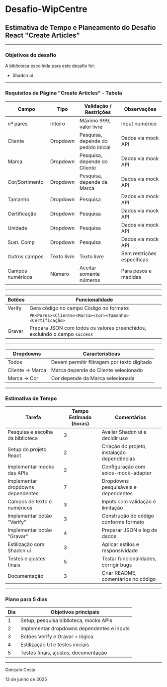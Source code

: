 # Desafio-WipCentre

## Estimativa de Tempo e Planeamento do Desafio React "Create Articles"

---

### Objetivos do desafio
A biblioteca escolhida para este desafio foi:
  - Shadcn ui

---

### Requisitos da Página "Create Articles" - Tabela 

| Campo             | Tipo             | Validação / Restrições                  | Observações                           |
|-------------------|------------------|---------------------------------------|-------------------------------------|
| nº pares          | Inteiro          | Máximo 999, valor livre                | Input numérico                      |
| Cliente           | Dropdown         | Pesquisa, depende do pedido inicial    | Dados via mock API                  |
| Marca             | Dropdown         | Pesquisa, depende do Cliente           | Dados via mock API                  |
| Cor/Sortimento    | Dropdown         | Pesquisa, depende da Marca             | Dados via mock API                  |
| Tamanho           | Dropdown         | Pesquisa                              | Dados via mock API                  |
| Certificação      | Dropdown         | Pesquisa                             | Dados via mock API                  |
| Unidade           | Dropdown         | Pesquisa                             | Dados via mock API                  |
| Sust. Comp        | Dropdown         | Pesquisa                             | Dados via mock API                  |
| Outros campos     | Texto livre      | Texto livre                          | Sem restrições específicas          |
| Campos numéricos  | Número           | Aceitar somente números               | Para pesos e medidas                |

---

| Botões            | Funcionalidade                                         |
|-------------------|-------------------------------------------------------|
| Verify            | Gera código no campo Código no formato:                |
|                   | `PK<Pares><Cliente><Marca><Cor><Tamanho><Certificação>`|
| Gravar            | Prepara JSON com todos os valores preenchidos, excluindo o campo `success` |

---

| Dropdowns         | Características                                       |
|-------------------|------------------------------------------------------|
| Todos             | Devem permitir filtragem por texto digitado           |
| Cliente → Marca   | Marca depende do Cliente selecionado                  |
| Marca → Cor       | Cor depende da Marca selecionada                       |

---

### Estimativa de Tempo

| Tarefa                              | Tempo Estimado (horas) | Comentários                                        |
|-----------------------------------|-----------------------|---------------------------------------------------|
| Pesquisa e escolha da biblioteca   | 3                     | Avaliar Shadcn ui e decidir uso                   |
| Setup do projeto React             | 2                     | Criação do projeto, instalação dependências       |
| Implementar mocks das APIs         | 2                     | Configuração com axios-mock-adapter                |
| Implementar dropdowns dependentes  | 7                     | Dropdowns pesquisáveis e dependentes               |
| Campos de texto e numéricos        | 3                     | Inputs com validação e limitação                   |
| Implementar botão "Verify"         | 3                     | Construção do código conforme formato              |
| Implementar botão "Gravar"         | 4                     | Preparar JSON e log de dados                        |
| Estilização com Shadcn ui          | 3                     | Aplicar estilos e responsividade                    |
| Testes e ajustes finais            | 5                     | Testar funcionalidades, corrigir bugs              |
| Documentação                       | 3                     | Criar README, comentários no código                 |


---

### Plano para 5 dias

| Dia  | Objetivos principais                              |
|-------|-------------------------------------------------|
| 1     | Setup, pesquisa biblioteca, mocks APIs           |
| 2     | Implementar dropdowns dependentes e inputs       |
| 3     | Botões Verify e Gravar + lógica                    |
| 4     | Estilização UI e testes iniciais                   |
| 5     | Testes finais, ajustes, documentação               |

---


Gonçalo Costa

13 de junho de 2025
